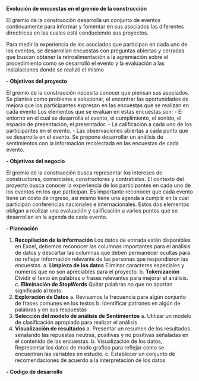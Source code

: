 **Evolución de encuestas en el gremio de la construcción**

El gremio de la construcción desarrolla un conjunto de eventos continuamente para informar y fomentar en sus asociados las diferentes directrices en las cuales está conduciendo sus proyectos.

Para medir la experiencia de los asociados que participan en cada uno de los eventos, se desarrollan encuestas con preguntas abiertas y cerradas que buscan obtener la retroalimentación a la agremiación sobre el procedimiento como se desarrolló el evento y la evaluación a las instalaciones donde se realizó el mismo

**- Objetivos del proyecto**

El gremio de la construcción necesita conocer que piensan sus asociados. 
Se plantea como problema a solucionar, el encontrar las oportunidades de mejora que los participantes expresan en las encuestas que se realizan en cada evento
Los elementos que se evalúan en estas encuestas son:
    -	El entorno en el cual se desarrolla el evento, el cumplimiento, el sonido, el espacio de presentación, el presentador.
    -	La calificación a cada uno de los participantes en el evento.
    -	Las observaciones abiertas a cada punto que se desarrolla en el evento.
Se propone desarrollar un análisis de sentimientos con la información recolectada en las encuestas de cada evento.

**- Objetivos del negocio**


El gremio de la construcción busca representar los intereses de constructores, comerciales, constructores y contratistas.
El contexto del proyecto busca conocer la experiencia de los participantes en cada uno de los eventos en los que participan. 
Es importante reconocer que cada evento tiene un costo de ingreso, así mismo tiene una agenda a cumplir en la cual participan conferencias nacionales e internacionales. Estos dos elementos obligan a realizar una evaluación y calificación a varios puntos que se desarrollan en la agenda de cada evento.

**- Planeación**

1.	**Recopilación de la información** 
Los datos de entrada están disponibles en Excel, debemos reconocer las columnas importantes para el análisis de datos y descartar las columnas que deben permanecer ocultas para no reflejar información relevante de las personas que respondieron las encuestas.
    a.	**Limpieza de los datos** Eliminar caracteres especiales y números que no son apreciables para el proyecto.
    b.	**Tokenización** Dividir el texto en palabras o frases relevantes para mejorar el análisis.
    c.	**Eliminación de StopWords** Quitar palabras no que no aportan significado al texto.
2.	**Exploración de Datos**
    a.	Revisamos la frecuencia para algún conjunto de frases comunes en los testos
    b.	Identificar patrones en algún de palabras y en sus respuestas
3.	**Selección del modelo de análisis de Sentimientos**
    a.	Utilizar un modelo de clasificación apropiado para realizar el análisis
4.	**Visualización de resultados**
    a.	Presentar un resumen de los resultados señalando las repuestas neutras, positivas y no positivas señaladas en el contenido de las encuestas.
    b.	Visualización de los datos, Representar los datos de modo grafico para reflejar como se encuentran las variables en estudio.
    c.	Establecer un conjunto de recomendaciones de acuerdo a la interpretación de los datos 



**- Codigo de desarrollo**

